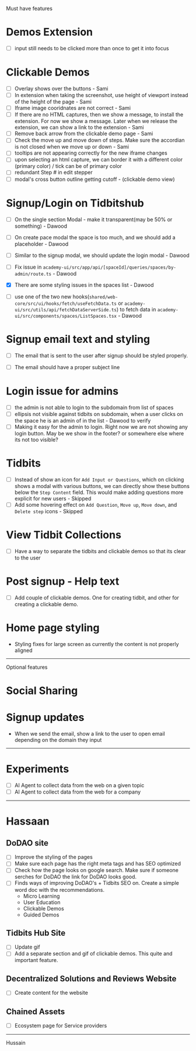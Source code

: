 
Must have features

# Demos Extension
- [ ] input still needs to be clicked more than once to get it into focus

# Clickable Demos
- [ ] Overlay shows over the buttons - Sami
- [ ] In extension when taking the screenshot, use height of viewport instead of the height of the page - Sami
- [ ] Iframe image cooridnates are not correct - Sami
- [ ] If there are no HTML captures, then we show a message, to install the extension. For now we show a message. Later
when we release the extension, we can show a link to the extension - Sami
- [ ] Remove back arrow from the clickable demo page - Sami
- [ ] Check the move up and move down of steps. Make sure the accordian is not closed when we move up or down - Sami
- [ ] tooltips are not appearing correctly for the new iframe changes
- [ ] upon selecting an html capture,  we can border it with a different color (primary color) / tick can be of primary color
- [ ] redundant Step # in edit stepper
- [ ] modal's cross button outline getting cutoff - (clickable demo view)
  
# Signup/Login on Tidbitshub
- [ ] On the single section Modal - make it transparent(may be 50% or something) - Dawood
- [ ] On create pace modal the space is too much, and we should add a placeholder - Dawood
- [ ] Similar to the signup modal, we should update the login modal - Dawood
- [ ] Fix issue in `academy-ui/src/app/api/[spaceId]/queries/spaces/by-admin/route.ts` - Dawood
- [x] There are some styling issues in the spaces list - Dawood
- [ ] use one of the two new hooks(`shared/web-core/src/ui/hooks/fetch/useFetchData.ts` or `academy-ui/src/utils/api/fetchDataServerSide.ts`) to fetch data in `academy-ui/src/components/spaces/ListSpaces.tsx` - Dawood


# Signup email text and styling
- [ ] The email that is sent to the user after signup should be styled properly.
- [ ] The email should have a proper subject line


# Login issue for admins
- [ ] the admin is not able to login to the subdomain from list of spaces
- [ ] ellipsis not visible against tidbits on subdomain, when a user clicks on the space he is an admin of in the list - Dawood to verify
- [ ] Making it easy for the admin to login. Right now we are not showing any login button.
  May be we show in the footer? or somewhere else where its not too visible?

# Tidbits
- [ ] Instead of show an icon for `Add Input or Questions`, which on clicking shows a modal with various buttons, we 
can directly show these buttons below the `Step Content` field. This would make adding questions more explicit for new 
users - Skipped
- [ ] Add some hovering effect on `Add Question`, `Move up`, `Move down`, and `Delete step` icons - Skipped

# View Tidbit Collections
- [ ] Have a way to separate the tidbits and clickable demos so that its clear to the user


# Post signup - Help text

- [ ] Add couple of clickable demos. One for creating tidbit, and other for creating a clickable demo.


# Home page styling
- Styling fixes for large screen as currently the content is not properly aligned


--------
Optional features

# Social Sharing

# Signup updates
- When we send the email, show a link to the user to open email depending on the domain they input

---------



# Experiments
- [ ] AI Agent to collect data from the web on a given topic
- [ ] AI Agent to collect data from the web for a company

---------
# Hassaan

## DoDAO site
- [ ] Improve the styling of the pages
- [ ] Make sure each page has the right meta tags and has SEO optimized
- [ ] Check how the page looks on google search. Make sure if someone serches for DoDAO the link for DoDAO looks good.
- [ ] Finds ways of improving DoDAO's + Tidbits SEO on. Create a simple word doc with the recommendations.
     - Micro Learning
     - User Education
     - Clickable Demos
     - Guided Demos


## Tidbits Hub Site
- [ ] Update gif
- [ ] Add a separate section and gif of clickable demos. This quite and important feature.

## Decentralized Solutions and Reviews Website
- [ ] Create content for the website

## Chained Assets
- [ ] Ecosystem page for Service providers
---------
Hussain
